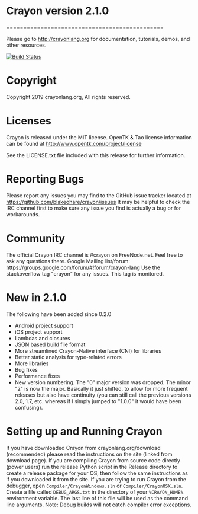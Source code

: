 # Crayon version 2.1.0
==============================================

Please go to http://crayonlang.org for documentation, tutorials, demos, and other resources.

[![Build Status](https://travis-ci.org/blakeohare/crayon.svg?branch=master)](https://travis-ci.org/blakeohare/crayon)

# Copyright
Copyright 2019 crayonlang.org, All rights reserved.

# Licenses
Crayon is released under the MIT license.
OpenTK & Tao license information can be found at http://www.opentk.com/project/license

See the LICENSE.txt file included with this release for further information.

# Reporting Bugs
Please report any issues you may find to the GitHub issue tracker located at https://github.com/blakeohare/crayon/issues
It may be helpful to check the IRC channel first to make sure any issue you find is actually a bug or for workarounds.

# Community
The official Crayon IRC channel is #crayon on FreeNode.net. Feel free to ask any questions there.
Google Mailing list/forum: https://groups.google.com/forum/#!forum/crayon-lang
Use the stackoverflow tag "crayon" for any issues. This tag is monitored.

# New in 2.1.0
The following have been added since 0.2.0

* Android project support
* iOS project support
* Lambdas and closures
* JSON based build file format
* More streamlined Crayon-Native interface (CNI) for libraries
* Better static analysis for type-related errors
* More libraries
* Bug fixes
* Performance fixes
* New version numbering. The "0" major version was dropped. The minor "2" is now the major. Basically it just shifted, to allow for more frequent releases but also have continuity (you can still call the previous versions 2.0, 1.7, etc. whereas if I simply jumped to "1.0.0" it would have been confusing).

# Setting up and Running Crayon
If you have downloaded Crayon from crayonlang.org/download (recommended) please read the instructions on the site (linked from download
page). If you are compiling Crayon from source code directly (power users) run the release Python script in the Release
directory to create a release package for your OS, then follow the same instructions as if you downloaded it from the site.
If you are trying to run Crayon from the debugger, open `Compiler/CrayonWindows.sln` or `Compiler/CrayonOSX.sln`. Create a
file called `DEBUG_ARGS.txt` in the directory of your `%CRAYON_HOME%` environment variable. The last line of this file will be
used as the command line arguments. Note: Debug builds will not catch compiler error exceptions.
